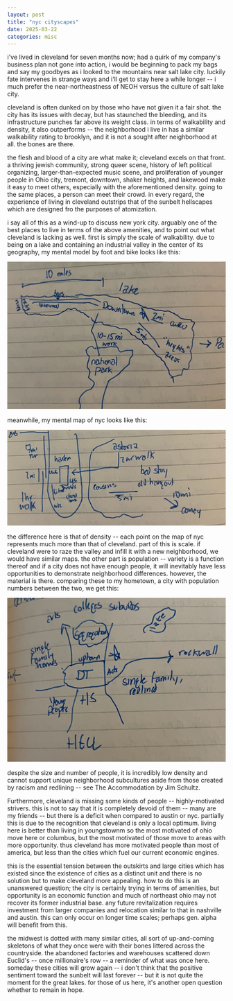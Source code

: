 ```yaml
---
layout: post
title: "nyc cityscapes"
date: 2025-03-22
categories: misc
---
```


i've lived in cleveland for seven months now; had a quirk of my company's business plan not gone into action, i would be beginning to pack my bags and say my goodbyes as i looked to the mountains near salt lake city. luckily fate intervenes in strange ways and i'll get to stay here a while longer -- i much prefer the near-northeastness of NEOH versus the culture of salt lake city.

cleveland is often dunked on by those who have not given it a fair shot. the city has its issues with decay, but has staunched the bleeding, and its infrastructure punches far above its weight class. in terms of walkability and density, it also outperforms -- the neighborhood i live in has a similar walkability rating to brooklyn, and it is not a sought after neighborhood at all. the bones are there.

the flesh and blood of a city are what make it; cleveland excels on that front. a thriving jewish community, strong queer scene, history of left political organizing, larger-than-expected music scene, and proliferation of younger people in Ohio city, tremont, downtown, shaker heights, and lakewood make it easy to meet others, especially with the aforementioned density. going to the same places, a person can meet their crowd. in every regard, the experience of living in cleveland outstrips that of the sunbelt hellscapes which are designed fro the purposes of atomization.

i say all of this as a wind-up to discuss new york city. arguably one of the best places to live in terms of the above amenities, and to point out what cleveland is lacking as well. first is simply the scale of walkability. due to being on a lake and containing an industrial valley in the center of its geography, my mental model by foot and bike looks like this:

<img src="../clevemap.jpg">

meanwhile, my mental map of nyc looks like this:

<img src="../nycmap.jpg">

the difference here is that of density -- each point on the map of nyc represents much more than that of cleveland. part of this is scale. if cleveland were to raze the valley and infill it with a new neighborhood, we would have similar maps. the other part is population -- variety is a function thereof and if a city does not have enough people, it will inevitably have less opportunities to demonstrate neighborhood differences. however, the material is there. comparing these to my hometown, a city with population numbers between the two, we get this:

<img src="../dalmap.jpg">

despite the size and number of people, it is incredibly low density and cannot support unique neighborhood subcultures aside from those created by racism and redlining -- see The Accommodation by Jim Schultz.

Furthermore, cleveland is missing some kinds of people -- highly-motivated strivers. this is not to say that it is completely devoid of them -- many are my friends -- but there is a deficit when compared to austin or nyc. partially this is due to the recognition that cleveland is only a local optimum. living here is better than living in youngstownm so the most motivated of ohio move here or columbus, but the most motivated of those move to areas with more opportunity. thus cleveland has more motivated people than most of america, but less than the cities which fuel our current economic engines.

this is the essential tension between the outskirts and large cities which has existed since the existence of cities as a distinct unit and there is no solution but to make cleveland more appealing. how to do this is an unanswered question; the city is certainly trying in terms of amenities, but opportunity is an economic function and much of northeast ohio may not recover its former industrial base. any future revitalization requires investment from larger companies and relocation similar to that in nashville and austin. this can only occur on longer time scales; perhaps gen. alpha will benefit from this.

the midwest is dotted with many similar cities, all sort of up-and-coming skeletons of what they once were with their bones littered across the countryside. the abandoned factories and warehouses scattered down Euclid's -- once millionaire's row -- a reminder of what was once here. someday these cities will grow again -- i don't think that the positive sentiment toward the sunbelt will last forever -- but it is not quite the moment for the great lakes. for those of us here, it's another open question whether to remain in hope.
